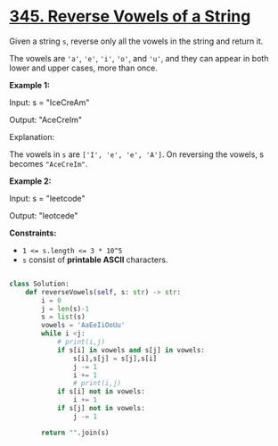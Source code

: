 # [345. Reverse Vowels of a String](https://leetcode.com/problems/reverse-vowels-of-a-string/description/)

Given a string `s`, reverse only all the vowels in the string and return it.

The vowels are `'a'`, `'e'`, `'i'`, `'o'`, and `'u'`, and they can appear in both lower and upper cases, more than once.

**Example 1:**

<div class="example-block">
Input: s = "IceCreAm"

Output: "AceCreIm"

Explanation:

The vowels in `s` are `['I', 'e', 'e', 'A']`. On reversing the vowels, s becomes `"AceCreIm"`.

**Example 2:**

<div class="example-block">
Input: s = "leetcode"

Output: "leotcede"

**Constraints:**

- `1 <= s.length <= 3 * 10^5`
- `s` consist of **printable ASCII** characters.

```python

class Solution:
    def reverseVowels(self, s: str) -> str:
        i = 0
        j = len(s)-1
        s = list(s)
        vowels = 'AaEeIiOoUu'
        while i <j:
            # print(i,j)
            if s[i] in vowels and s[j] in vowels:
                s[i],s[j] = s[j],s[i]
                j -= 1
                i += 1
                # print(i,j)
            if s[i] not in vowels:
                i += 1
            if s[j] not in vowels:
                j -= 1

        return "".join(s)



```
